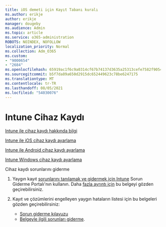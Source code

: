 ```yaml
---
title: iOS demeti için Kayıt Tabanı kuralı
ms.author: erikje
author: erikje
manager: dougeby
ms.audience: Admin
ms.topic: article
ms.service: o365-administration
ROBOTS: NOINDEX, NOFOLLOW
localization_priority: Normal
ms.collection: Adm_O365
ms.custom:
- "9000654"
- "2684"
ms.openlocfilehash: 65919ac1f6c9a0314cf67b74137d3635a25313cefe7582f905466e2e31387842
ms.sourcegitcommit: b5f7da89a650d2915dc652449623c78be6247175
ms.translationtype: MT
ms.contentlocale: tr-TR
ms.lasthandoff: 08/05/2021
ms.locfileid: "54030076"
---
```

# <a name="intune-device-enrollment"></a>Intune Cihaz Kaydı

[Intune ile cihaz kaydı hakkında bilgi](https://docs.microsoft.com/intune/enrollment/device-enrollment)

[Intune ile iOS cihaz kaydı ayarlama](https://docs.microsoft.com/intune/enrollment/ios-enroll)

[Intune ile Android cihaz kaydı ayarlama](https://docs.microsoft.com/intune/android-enroll)

[Intune Windows cihaz kaydı ayarlama](https://docs.microsoft.com/intune/windows-enroll)

Cihaz kaydı sorunlarını giderme

1. Yaygın kayıt [sorunlarını tanılamak ve gidermek için Intune](https://devicemanagement.microsoft.com/#blade/Microsoft_Intune_DeviceSettings/TroubleshootBlade) Sorun Giderme Portalı'nın kullanın. Daha [fazla ayrıntı için](https://docs.microsoft.com/intune/help-desk-operators) bu belgeyi gözden geçirebilirsiniz.

2. Kayıt ve çözümlerini engelleyen yaygın hataların listesi için bu belgeleri gözden geçirebilirsiniz:
    - [Sorun giderme kılavuzu](https://support.microsoft.com/help/4469913/troubleshooting-windows-device-enrollment-problems-in-microsoft-intune)
    - [Belgeyle ilgili sorunları giderme](https://docs.microsoft.com/intune/troubleshoot-device-enrollment-in-intune).
